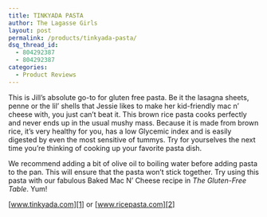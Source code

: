 ```yaml
---
title: TINKYADA PASTA
author: The Lagasse Girls
layout: post
permalink: /products/tinkyada-pasta/
dsq_thread_id:
  - 804292387
  - 804292387
categories:
  - Product Reviews
---
```

This is Jill’s absolute go-to for gluten free pasta. Be it the lasagna sheets, penne or the lil’ shells that Jessie likes to make her kid-friendly mac n’ cheese with, you just can’t beat it. This brown rice pasta cooks perfectly and never ends up in the usual mushy mass. Because it is made from brown rice, it’s very healthy for you, has a low Glycemic index and is easily digested by even the most sensitive of tummys. Try for yourselves the next time you’re thinking of cooking up your favorite pasta dish.

We recommend adding a bit of olive oil to boiling water before adding pasta to the pan. This will ensure that the pasta won’t stick together. Try using this pasta with our fabulous Baked Mac N’ Cheese recipe in *The Gluten-Free Table*. Yum!

[www.tinkyada.com][1] or [www.ricepasta.com][2]

 [1]: http://www.tinkyada.com
 [2]: http://www.ricepasta.com